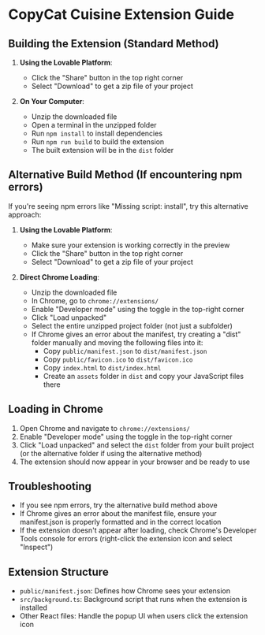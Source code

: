 
# CopyCat Cuisine Extension Guide

## Building the Extension (Standard Method)

1. **Using the Lovable Platform**:
   - Click the "Share" button in the top right corner
   - Select "Download" to get a zip file of your project

2. **On Your Computer**:
   - Unzip the downloaded file
   - Open a terminal in the unzipped folder
   - Run `npm install` to install dependencies
   - Run `npm run build` to build the extension
   - The built extension will be in the `dist` folder

## Alternative Build Method (If encountering npm errors)

If you're seeing npm errors like "Missing script: install", try this alternative approach:

1. **Using the Lovable Platform**:
   - Make sure your extension is working correctly in the preview
   - Click the "Share" button in the top right corner
   - Select "Download" to get a zip file of your project

2. **Direct Chrome Loading**:
   - Unzip the downloaded file
   - In Chrome, go to `chrome://extensions/`
   - Enable "Developer mode" using the toggle in the top-right corner
   - Click "Load unpacked" 
   - Select the entire unzipped project folder (not just a subfolder)
   - If Chrome gives an error about the manifest, try creating a "dist" folder manually and moving the following files into it:
     - Copy `public/manifest.json` to `dist/manifest.json`
     - Copy `public/favicon.ico` to `dist/favicon.ico`
     - Copy `index.html` to `dist/index.html`
     - Create an `assets` folder in `dist` and copy your JavaScript files there

## Loading in Chrome

1. Open Chrome and navigate to `chrome://extensions/`
2. Enable "Developer mode" using the toggle in the top-right corner
3. Click "Load unpacked" and select the `dist` folder from your built project (or the alternative folder if using the alternative method)
4. The extension should now appear in your browser and be ready to use

## Troubleshooting

- If you see npm errors, try the alternative build method above
- If Chrome gives an error about the manifest file, ensure your manifest.json is properly formatted and in the correct location
- If the extension doesn't appear after loading, check Chrome's Developer Tools console for errors (right-click the extension icon and select "Inspect")

## Extension Structure

- `public/manifest.json`: Defines how Chrome sees your extension
- `src/background.ts`: Background script that runs when the extension is installed
- Other React files: Handle the popup UI when users click the extension icon
